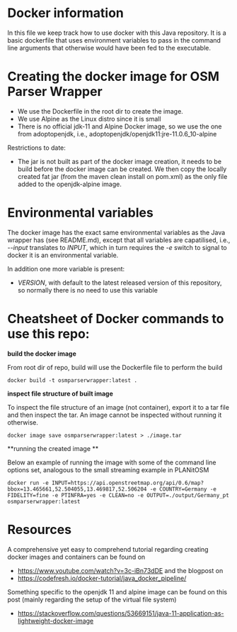 # Docker information

In this file we keep track how to use docker with this Java repository. It is a basic dockerfile that uses environment variables to pass in the command line arguments that otherwise would have been fed to the executable.

# Creating the docker image for OSM Parser Wrapper

* We use the Dockerfile in the root dir to create the image.  
* We use Alpine as the Linux distro since it is small
* There is no official jdk-11 and Alpine Docker image, so we use the one from adoptopenjdk, i.e., adoptopenjdk/openjdk11:jre-11.0.6_10-alpine

Restrictions to date:

* The jar is not built as part of the docker image creation, it needs to be build before the docker image can be created. We then copy the locally created fat jar (from the maven clean install on pom.xml) as the only file added to the openjdk-alpine image.

# Environmental variables

The docker image has the exact same environmental variables as the Java wrapper has (see README.md), except that all variables are capatilised, i.e., *--input* translates to *INPUT*, which in turn requires the *-e* switch to signal to docker it is an environmental variable.

In addition one more variable is present:

* *VERSION*, with default to the latest released version of this repository, so normally there is no need to use this variable
 

# Cheatsheet of Docker commands to use this repo:

**build the docker image**

From root dir of repo, build will use the Dockerfile file to perform the build

```
docker build -t osmparserwrapper:latest .
```

**inspect file structure of built image**

To inspect the file structure of an image (not container), export it to a tar file and then inspect the tar. An image cannot be
inspected without running it otherwise.

```
docker image save osmparserwrapper:latest > ./image.tar
```

**running the created image **

Below an example of running the image with some of the command line options set, analogous to the small streaming example in PLANitOSM

```
docker run -e INPUT=https://api.openstreetmap.org/api/0.6/map?bbox=13.465661,52.504055,13.469817,52.506204 -e COUNTRY=Germany -e FIDELITY=fine -e PTINFRA=yes -e CLEAN=no -e OUTPUT=./output/Germany_pt osmparserwrapper:latest
```

# Resources

A comprehensive yet easy to comprehend tutorial regarding creating docker images and containers can be found on

* https://www.youtube.com/watch?v=3c-iBn73dDE and the blogpost on 
* https://codefresh.io/docker-tutorial/java_docker_pipeline/

Something specific to the openjdk 11 and alpine image can be found on this post (mainly regarding the setup of the virtual file system)

* https://stackoverflow.com/questions/53669151/java-11-application-as-lightweight-docker-image